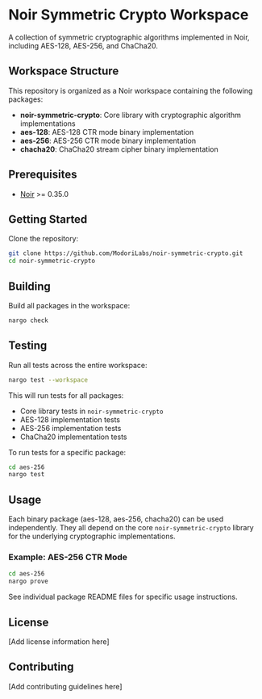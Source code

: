 # Noir Symmetric Crypto Workspace

A collection of symmetric cryptographic algorithms implemented in Noir, including AES-128, AES-256, and ChaCha20.

## Workspace Structure

This repository is organized as a Noir workspace containing the following packages:

- **noir-symmetric-crypto**: Core library with cryptographic algorithm implementations
- **aes-128**: AES-128 CTR mode binary implementation
- **aes-256**: AES-256 CTR mode binary implementation  
- **chacha20**: ChaCha20 stream cipher binary implementation

## Prerequisites

- [Noir](https://noir-lang.org/docs/getting_started/installation) >= 0.35.0

## Getting Started

Clone the repository:
```bash
git clone https://github.com/ModoriLabs/noir-symmetric-crypto.git
cd noir-symmetric-crypto
```

## Building

Build all packages in the workspace:
```bash
nargo check
```

## Testing

Run all tests across the entire workspace:
```bash
nargo test --workspace
```

This will run tests for all packages:
- Core library tests in `noir-symmetric-crypto`
- AES-128 implementation tests
- AES-256 implementation tests
- ChaCha20 implementation tests

To run tests for a specific package:
```bash
cd aes-256
nargo test
```

## Usage

Each binary package (aes-128, aes-256, chacha20) can be used independently. They all depend on the core `noir-symmetric-crypto` library for the underlying cryptographic implementations.

### Example: AES-256 CTR Mode

```bash
cd aes-256
nargo prove
```

See individual package README files for specific usage instructions.

## License

[Add license information here]

## Contributing

[Add contributing guidelines here]